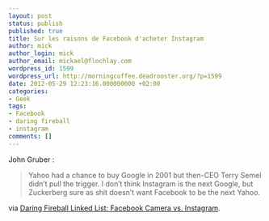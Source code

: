 ```yaml
---
layout: post
status: publish
published: true
title: Sur les raisons de Facebook d'acheter Instagram
author: mick
author_login: mick
author_email: mickael@flochlay.com
wordpress_id: 1599
wordpress_url: http://morningcoffee.deadrooster.org/?p=1599
date: 2012-05-29 12:23:16.000000000 +02:00
categories:
- Geek
tags:
- Facebook
- daring fireball
- instagram
comments: []
---
```

John Gruber :
<blockquote>Yahoo had a chance to buy Google in 2001 but then-CEO Terry Semel didn’t pull the trigger. I don’t think Instagram is the next Google, but Zuckerberg sure as shit doesn’t want Facebook to be the next Yahoo.</blockquote>
via <a href="http://daringfireball.net/linked/2012/05/25/facebook-camera">Daring Fireball Linked List: Facebook Camera vs. Instagram</a>.
